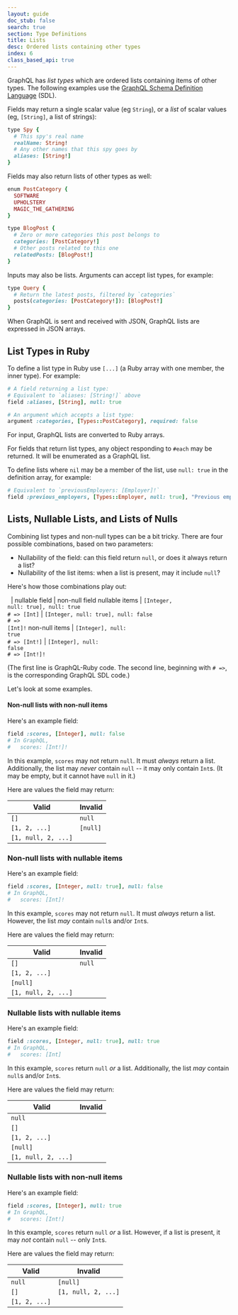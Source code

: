 ```yaml
---
layout: guide
doc_stub: false
search: true
section: Type Definitions
title: Lists
desc: Ordered lists containing other types
index: 6
class_based_api: true
---
```


GraphQL has _list types_ which are ordered lists containing items of other types. The following examples use the [GraphQL Schema Definition Language](https://graphql.org/learn/schema/#type-language) (SDL).

Fields may return a single scalar value (eg `String`), or a _list_ of scalar values (eg, `[String]`, a list of strings):

```ruby
type Spy {
  # This spy's real name
  realName: String!
  # Any other names that this spy goes by
  aliases: [String!]
}
```

Fields may also return lists of other types as well:

```ruby
enum PostCategory {
  SOFTWARE
  UPHOLSTERY
  MAGIC_THE_GATHERING
}

type BlogPost {
  # Zero or more categories this post belongs to
  categories: [PostCategory!]
  # Other posts related to this one
  relatedPosts: [BlogPost!]
}
```

Inputs may also be lists. Arguments can accept list types, for example:

```ruby
type Query {
  # Return the latest posts, filtered by `categories`
  posts(categories: [PostCategory!]): [BlogPost!]
}
```

When GraphQL is sent and received with JSON, GraphQL lists are expressed in JSON arrays.

## List Types in Ruby

To define a list type in Ruby use `[...]` (a Ruby array with one member, the inner type). For example:

```ruby
# A field returning a list type:
# Equivalent to `aliases: [String!]` above
field :aliases, [String], null: true

# An argument which accepts a list type:
argument :categories, [Types::PostCategory], required: false
```

For input, GraphQL lists are converted to Ruby arrays.

For fields that return list types, any object responding to `#each` may be returned. It will be enumerated as a GraphQL list.

To define lists where `nil` may be a member of the list, use `null: true` in the definition array, for example:

```ruby
# Equivalent to `previousEmployers: [Employer]!`
field :previous_employers, [Types::Employer, null: true], "Previous employers; `null` represents a period of self-employment or unemployment" null: false
```

## Lists, Nullable Lists, and Lists of Nulls

Combining list types and non-null types can be a bit tricky. There are four possible combinations, based on two parameters:

- Nullability of the field: can this field return `null`, or does it always return a list?
- Nullability of the list items: when a list is present, may it include `null`?

Here's how those combinations play out:

 &nbsp;  | nullable field | non-null field
nullable items  | <code>[Integer, null: true], null: true</code><br><code># => [Int]</code> | <code>[Integer, null: true], null: false</code><br><code># => [Int]!</code>
non-null items   | <code>[Integer], null: true</code><br><code># => [Int!]</code> | <code>[Integer], null: false</code><br><code># => [Int!]!</code>

(The first line is GraphQL-Ruby code. The second line, beginning with `# =>`, is the corresponding GraphQL SDL code.)


Let's look at some examples.

#### Non-null lists with non-null items

Here's an example field:

```ruby
field :scores, [Integer], null: false
# In GraphQL,
#   scores: [Int!]!
```

In this example, `scores` may not return `null`. It must _always_ return a list. Additionally, the list may _never_ contain `null` -- it may only contain `Int`s. (It may be empty, but it cannot have `null` in it.)

Here are values the field may return:

Valid | Invalid
------|------
`[]`  | `null`
`[1, 2, ...]`| `[null]`
 | `[1, null, 2, ...]`

### Non-null lists with nullable items

Here's an example field:

```ruby
field :scores, [Integer, null: true], null: false
# In GraphQL,
#   scores: [Int]!
```

In this example, `scores` may not return `null`. It must _always_ return a list. However, the list _may_ contain `null`s and/or `Int`s.

Here are values the field may return:

Valid | Invalid
------|------
`[]`  | `null`
`[1, 2, ...]`|
`[null]` |
 `[1, null, 2, ...]` |

### Nullable lists with nullable items

Here's an example field:

```ruby
field :scores, [Integer, null: true], null: true
# In GraphQL,
#   scores: [Int]
```

In this example, `scores` return `null` _or_ a list. Additionally, the list _may_ contain `null`s and/or `Int`s.

Here are values the field may return:

Valid | Invalid
------|------
`null` |
`[]`  |
`[1, 2, ...]`|
`[null]` |
 `[1, null, 2, ...]` |


### Nullable lists with non-null items

Here's an example field:

```ruby
field :scores, [Integer], null: true
# In GraphQL,
#   scores: [Int!]
```

In this example, `scores` return `null` _or_ a list. However, if a list is present, it may _not_ contain `null` -- only `Int`s.

Here are values the field may return:

Valid | Invalid
------|------
`null` | `[null]`
`[]`  | `[1, null, 2, ...]`
`[1, 2, ...]` |
